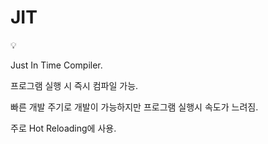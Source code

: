 # JIT

<aside>
💡

Just In Time Compiler.

프로그램 실행 시 즉시 컴파일 가능.

빠른 개발 주기로 개발이 가능하지만 프로그램 실행시 속도가 느려짐.

주로 Hot Reloading에 사용.

</aside>